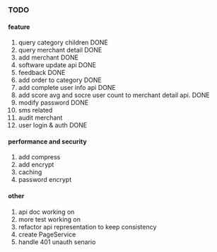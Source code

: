 ### TODO
#### feature

1. query category children 	DONE
2. query merchant detail	DONE
3. add merchant				DONE
4. software update api		DONE
5. feedback					DONE
6. add order to category	DONE
7. add complete user info api	DONE
8. add score avg and socre user count to merchant detail api.		DONE
9. modify password		DONE
10. sms related
11. audit merchant		
12. user login & auth		DONE

#### performance and security
1. add compress
2. add encrypt
3. caching
4. password encrypt

#### other
1. api doc			working on
2. more test			working on
3. refactor api representation to keep consistency
4. create PageService
5. handle 401 unauth senario
